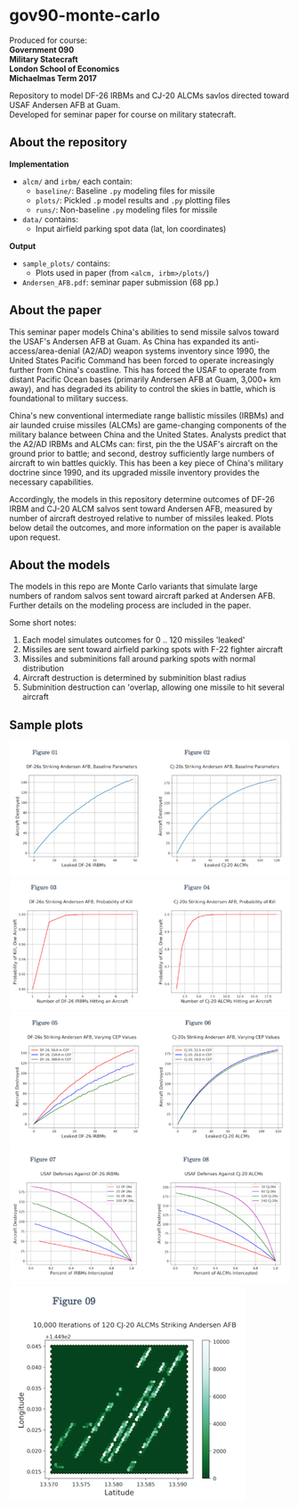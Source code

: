 # gov90-monte-carlo

Produced for course:  
**Government 090**   
**Military Statecraft**  
**London School of Economics**  
**Michaelmas Term 2017**  

Repository to model DF-26 IRBMs and CJ-20 ALCMs savlos directed toward USAF Andersen AFB at Guam.  
Developed for seminar paper for course on military statecraft.

## About the repository

**Implementation**
* `alcm/` and `irbm/` each contain:
	* `baseline/`: Baseline `.py` modeling files for missile
	* `plots/`: Pickled `.p` model results and `.py` plotting files
	* `runs/`: Non-baseline `.py` modeling files for missile
* `data/` contains:
	* Input airfield parking spot data (lat, lon coordinates)
	
**Output**
* `sample_plots/` contains:
	* Plots used in paper (from `<alcm, irbm>/plots/`)
* `Andersen_AFB.pdf`: seminar paper submission (68 pp.)

## About the paper

This seminar paper models China's abilities to send missile salvos toward the USAF's Andersen AFB at Guam. As China has expanded its anti-access/area-denial (A2/AD) weapon systems inventory since 1990, the United States Pacific Command has been forced to operate increasingly further from China's coastline. This has forced the USAF to operate from distant Pacific Ocean bases (primarily Andersen AFB at Guam, 3,000+ km away), and has degraded its ability to control the skies in battle, which is foundational to military success.

China's new conventional intermediate range ballistic missiles (IRBMs) and air launded cruise missiles (ALCMs) are game-changing components of the military balance between China and the United States. Analysts predict that the A2/AD IRBMs and ALCMs can: first, pin the the USAF's aircraft on the ground prior to battle; and second, destroy sufficiently large numbers of aircraft to win battles quickly. This has been a key piece of China's military doctrine since 1990, and its upgraded missile inventory provides the necessary capabilities.

Accordingly, the models in this repository determine outcomes of DF-26 IRBM and CJ-20 ALCM salvos sent toward Andersen AFB, measured by number of aircraft destroyed relative to number of missiles leaked. Plots below detail the outcomes, and more information on the paper is available upon request.

## About the models

The models in this repo are Monte Carlo variants that simulate large numbers of random salvos sent toward aircraft parked at Andersen AFB. Further details on the modeling process are included in the paper.

Some short notes:
1. Each model simulates outcomes for 0 .. 120 missiles 'leaked'
2. Missiles are sent toward airfield parking spots with F-22 fighter aircraft
3. Missiles and subminitions fall around parking spots with normal distribution
4. Aircraft destruction is determined by subminition blast radius
5. Subminition destruction can 'overlap, allowing one missile to hit several aircraft

## Sample plots

![Plots 1 and 2](sample_plots/plot_1_2.png)
![Plots 3 and 4](sample_plots/plot_3_4.png)
![Plots 5 and 6](sample_plots/plot_5_6.png)
![Plots 7 and 8](sample_plots/plot_7_8.png)
![Plot 9](sample_plots/plot_9.png)
